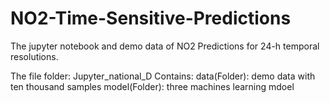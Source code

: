 # NO2-Time-Sensitive-Predictions

The jupyter notebook and demo data of NO2 Predictions for 24-h temporal resolutions.

The file folder: Jupyter_national_D
    Contains: 
        data(Folder): demo data with ten thousand samples
        model(Folder): three machines learning mdoel

